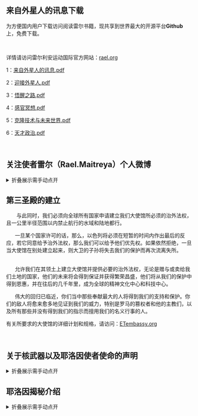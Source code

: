 <h2>
	<strong>来自外星人的讯息下载</strong>
</h2>
为方便国内用户下载访问阅读雷尔书籍，现共享到世界最大的开源平台<strong>G</strong><strong>ithub</strong>上，免费下载。
<p>
	<br />
</p>
<p>
	详情请访问雷尔利安运动国际官方网站：<a href="rael.org" target="_blank">rael.org</a> 
</p>
<p>
	1：<a href="https://github.com/ufobook/rael/blob/main/%E6%9D%A5%E8%87%AA%E5%A4%96%E6%98%9F%E4%BA%BA%E7%9A%84%E8%AE%AF%E6%81%AF.pdf" target="_blank">来自外星人的讯息.pdf</a> 
</p>
<p>
	2：<a href="https://github.com/ufobook/rael/blob/main/%E8%BF%8E%E6%8E%A5%E5%A4%96%E6%98%9F%E4%BA%BA.pdf" target="_blank">迎接外星人.pdf</a> 
</p>
<p>
	3：<a href="https://github.com/ufobook/rael/blob/main/%E8%A7%89%E9%86%92%E4%B9%8B%E8%B7%AF.pdf" target="_blank">悟醒之路.pdf</a> 
</p>
<p>
	4：<a href="https://github.com/ufobook/rael/blob/main/%E6%84%9F%E5%AE%98%E5%86%A5%E6%83%B3.pdf" target="_blank">感官冥想.pdf</a> 
</p>
<p>
	5：<a class="Link--primary" href="https://github.com/ufobook/rael/blob/main/%E5%85%8B%E9%9A%86%E6%8A%80%E6%9C%AF%E4%B8%8E%E6%9C%AA%E6%9D%A5%E4%B8%96%E7%95%8C.pdf">克隆技术与未来世界.pdf</a> 
</p>
<p>
	6：<a href="https://github.com/ufobook/rael/blob/main/%E5%A4%A9%E6%89%8D%E6%94%BF%E6%B2%BB.pdf" target="_blank">天才政治.pdf</a> 
</p>
<p>
	<br />
</p>
<h2>
	<strong>关注使者雷尔（Rael.Maitreya）个人微博</strong> 
</h2>

<details>
  <summary>折叠展示需手动点开</summary>
		<p>
		<strong></strong>
	</p>
 <p>
	<strong><a href="https://x.com/maitreyarael" target="_blank">https://x.com/maitreyarael</a><br />
</strong> 
</p>
<p>
	<strong><a href="https://www.facebook.com/rael.maitreya" target="_blank">https://www.facebook.com/rael.maitreya</a></strong> 
</p>
<p>
	雷尔创作的音乐：<a href="https://www.rael.org/rael-songs/" target="_blank">https://www.rael.org/rael-songs/</a>&nbsp; （需要科学上网）
</p>
<p>
	<strong><br />
</strong> 
</details>


</p>
<h3>
</h3>
<h2 style="font-family:&quot;font-size:1.3em;font-weight:600;text-align:center;background-color:#FFFFFF;">
	<strong>第三圣殿的建立</strong> 
</h2>
<p>
	&emsp;&emsp;与此同时，我们必须向全球所有国家申请建立我们大使馆所必须的治外法权，且一公里半径范围以内禁止航行的水域和陆地都行。
&emsp;&emsp;
</p>
<p>
	&nbsp; &nbsp; &nbsp; 一旦某个国家许可的话，那么，以色列将必须在短暂的时间内作出最后的反应，若它同意给予治外法权，那么我们可以给予他们优先权。如果依然拒绝，一旦当大使馆在别处建立起来，则大卫的子孙将失去我们的保护而再次流离失所。
&emsp;&emsp;
</p>
<p>
	<span>&nbsp; &nbsp; &nbsp;&nbsp;</span>允许我们在其领土上建立大使馆并提供必要的治外法权，无论是赠与或卖给我们土地的国家，他们的未来将会得到保证并获得繁荣昌盛，他们将从我们的保护中得到恩惠，并在往后的几千年里，成为全球的精神文化中心和科技中心。
&emsp;&emsp;
</p>
<p>
	<span>&nbsp; &nbsp; &nbsp;&nbsp;</span>伟大的回归已临近，你们当中那些奉献最大的人将得到我们的支持和保护。你们的敌人将愈来愈多地见证到我们的威力，特别是罗马的篡权者和他的主教们，以及所有那些并没有得到我们的指示而擅用我们的名义行事的人。
</p>
<p>
	<span style="color:var( --e-global-color-text );font-family:&quot;font-size:12px;font-weight:normal;background-color:#FFFFFF;">有关所要求的大使馆的详细计划和规格，请访问：</span><a class="elementor-button elementor-button-link elementor-size-lg" href="https://etembassy.org/" target="_blank"><span class="elementor-button-content-wrapper" style="text-decoration:inherit;"><span class="elementor-button-text" style="text-decoration:inherit;">ETembassy.org</span></span></a>
</p>
<p>
	<br />
</p>
<h2>
	关于核武器以及耶洛因使者使命的声明
</h2>
<details>
  <summary>折叠展示需手动点开</summary>
	<p>
		<strong></strong>
	</p>
  很不幸，关于核武器的评论反映了当下令人悲哀的现实，但与此同时，也充满了希望：只要这些超级大国拒绝销毁他们的核武器，那么在所有人最终同意销毁之前, 这些武器必须扩散。这条信息来自“上天”……

我们必须认识到，只要超级大国拥有核武器，他们使用这些武器的危险性就会一直存在，因为不幸的是，他们太过确信不会有其他人使用。时刻铭记人类的错误，一场核战争可以像这样就轻易爆发。如同古巴导弹危机之时，我们离一场大灾难已经非常接近。仅仅是一条错误传达的指令、一篇拙劣的报道细节导致的事态升级或者一个疯子对通信的破坏，然后一切都灰飞烟灭。唯一的解决办法就是所有人达成共识：任何人都不得使用核武器，而这正是他们现在所拒绝考虑的。要达到这一点，核扩散是有必要的，从而使得每个人都变得非常害怕。

而非洲当前的局势，已不能称之为新殖民主义，而是更恶劣：新奴隶主义，这要求非洲人民获得相应的手段，以打破自身枷锁，使他们的奴隶主开始惧怕他们，从而停止自己的行径，并且不再企图打着带来“民主”或摧毁恐怖主义的幌子，而再次实际上殖民非洲领地。

我们必须记住，在此我并不继续重复五大要点，而是要拯救整个人类，通过传达授予我的指示，这些指示可能会越来越出乎某些人的意料。

同时，我们也不要忘记：非暴力并不意味着我们必须接受成为受害者：武术是由受够了侮辱的最早的佛教僧侣所发明的。

拯救人类是我的主要目标，即使它要求一些可能看似与我们最初的价值观天生相悖的方式：事实上自相矛盾，拯救人类需要加速扩散，从而制造出更大的威慑。遗憾的是，要让超级大国承诺裁军，必须使其感到害怕。在没有足够的意识去销毁核武器的情形下，通过诉诸恐惧，和平仍有一线生机。这是我对来自耶洛因的最新指示的理解，并且我也赞同。在知道了一位僧人是武术冠军后，就没有人再攻击他了……这便是世界怎样变成和平主义者的。

古巴危机之后声势浩大的核裁军，归功于美国和苏联之间的相互惧怕。令人遗憾的是，这并非出自于他们的智慧，而是恐惧。
我理解并100%的支持这些最新的指示。

印度，完美的非暴力典范的使徒甘地的故土，现在拥有了巨大的核武库，这很好。否则，它将遭受与利比亚和伊拉克同样的命运，数百万无辜者惨死，包括妇女和儿童。正如一位伟大的哲学家所言，“一国之中必有一支军队：若非本国的，便为邻国的” 。

如果我们实现了我们的终极目标，即国家和国家军队的终结，我们一定不能忘记耶洛因关于一个世界政府要有一支维护世界和平的力量的倡导。与此同时，帝国主义者们只懂得恐惧，这就是为何那些弱小的国家需要最大限度地武装自己，以避免战争和伤亡。

在此我并不继续重复五大要点，而是要拯救整个人类……通过传达授予我的指示，这些指示可能会越来越出乎某些人的意料……这就是拥有一位活着的先知的优势……

讯息并非死的，而是活生生的，也就是说，它与耶洛因所观察和得出的不断变化的自我毁灭概率直接关联，并且持续地通过他们传达给我的附加讯息加以更新，正在传达着，也将继续地传达，就像他们之前建议所有以色列的犹太人撤离，为此雷尔利安们可以不再基于对旧讯息的忠信。

那些想保持一成不变的讯息的人不明白我们所拥有的特权：我们由那些只为我们未来着想的人们所引导，他们根据我们的精神进步，准确的说是精神退化，来调整他们的指示。这是禁止核武器的绝佳机会……然而，那些超级大国却愚蠢地拒绝了。

在这些新的指示里，没有任何与我们的主要使命相矛盾之处：拯救人类，引领一个无武装和非暴力的世界。

那些从讯息中断章取义，批评我所传达的更新讯息，试图搬弄是非之人，不配留在运动中。他们不应该忘记讯息中最重要的部分说得很清楚：耶洛因通过我的耳听，通过我的嘴说。没错，重要的不是使者，而是讯息，而这一点并不只是适应于1973年和1975年的讯息，也同样适用于后来追加的讯息，以及今后将要追加的讯息。在这次更新的讯息中，重要的仍然不是使者，而是拯救人类和避免伤亡与苦难的信息。

如果有人喜欢遵循死的讯息，而非耶洛因，那么他们不配留在雷尔利安运动中。我一秒钟都不会犹豫，如果有必要的话，将会开除90%的会员，就像当初从马德贺（Madech，译注：雷尔先知最初创立的团体，后因其模式与讯息不符，先知从中退出，另立雷尔利安运动）转到雷尔利安运动时，只留下那些忠实于耶洛因和他们所授予的更新的讯息，而非已成为了过去的讯息的人。他们就如同那些为过去的著作所迷而拒绝承认耶稣的犹太人一样，忽略为他们派来的活着的使者——耶稣，而他的使命就是带来更多的和平与爱。

选择很简单：遵循指导着我们并将继续以不可预知的方式指导我们的耶洛因，或者遵循过去的讯息而拒绝新的指示。我毫不犹豫地作出选择，运用我的意识和对以拯救人类为目标的讯息精神的真正尊重：如果新的讯息要求我推动暴力，背叛我们所深信的价值观，那么我会立即拒绝推行它们。（译注：此处弥勒解释的是耶洛因最新的讯息并非要让我们转向暴力，而是一种达成和平的手段，所以弥勒选择执行新的指示）如果我传达了，那是因为我这个小小的使者，考虑到使用这些新的方式来拯救人类是值得的，绝不会引致暴力，而恰恰相反，其有助于避免暴力，即便这些方式与适合于甘地时代的方式有所不同。这回应了那句“欲求和平，必先备战”的古老准则，它将在我们达成一个世界政府之时被淘汰废弃。
 
使者雷尔
AH71(2017)年3月30日于冲绳
</details>
<h2>
</h2>
<p>
	<h2>
		<strong>耶洛因揭秘介绍</strong>
	</h2>
<details>
  <summary>折叠展示需手动点开</summary>
	<p>
		<strong></strong>
	</p>
<span>&emsp;&emsp;</span><span>从今天起，在这个标题下，我将立刻向大家转达来自耶洛因的地球政府最机密机构里的最新全球局势情报。这些操纵星球局势的人从今天起必须意识到耶洛因正在观察我们，并且他们无所不知，在创造者耶洛因面前，没有任何政府的顶级机密或国家机密可以瞒得过他们。</span>
</p>
<p>
	<span>&emsp;&emsp;</span><span>我不确定接下来在我再揭露几个阴谋后我还能在地球上活多久，因为我现在被美国和以色列的机密机构的名单里被列 为是要被“终结”的人……但即使我消失了，会有人取代我，并从我们的创造者那里接收到情报，要么是新的最高指导员会取代我，要么是其他仅为了揭密而揭密的人（他不会是新的先知，因为不再会有先知了），又或者是被选举出来的新的雷尔利安运动领导人。他的使命将是并仅限于揭露国家机密，仅此而已。耶洛因会确保无论我发生了什么事，他们都会继续拯救地球人类。</span><strong><strong></strong></strong><span></span>
	<p>
		<br />
	</p>
	<p>
		<strong><a href="https://www.elohimleaks.org/zh-hans/" target="_blank">https://www.elohimleaks.org/zh-hans/</a></strong>
	</p>
</p>
</details>

<p>
	<br />
</p>
